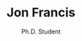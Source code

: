 ---
title: Jon Francis
subtitle: Ph.D. Student
job_title: Ph.D. Student
category: past_phd
layout: team_member_personal_page
image: /img/team/alumni/jon.png
link-new-tab: true
current_status: Robotics Engineer at Bosch
graduation_year: 2022
keywords: Representation Learning and Embodied AI
---